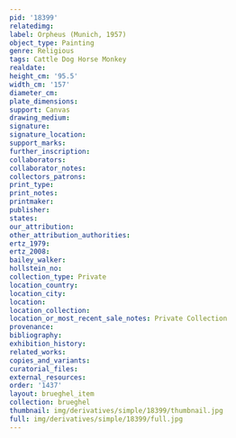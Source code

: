 ```yaml
---
pid: '18399'
relatedimg: 
label: Orpheus (Munich, 1957)
object_type: Painting
genre: Religious
tags: Cattle Dog Horse Monkey
realdate: 
height_cm: '95.5'
width_cm: '157'
diameter_cm: 
plate_dimensions: 
support: Canvas
drawing_medium: 
signature: 
signature_location: 
support_marks: 
further_inscription: 
collaborators: 
collaborator_notes: 
collectors_patrons: 
print_type: 
print_notes: 
printmaker: 
publisher: 
states: 
our_attribution: 
other_attribution_authorities: 
ertz_1979: 
ertz_2008: 
bailey_walker: 
hollstein_no: 
collection_type: Private
location_country: 
location_city: 
location: 
location_collection: 
location_or_most_recent_sale_notes: Private Collection
provenance: 
bibliography: 
exhibition_history: 
related_works: 
copies_and_variants: 
curatorial_files: 
external_resources: 
order: '1437'
layout: brueghel_item
collection: brueghel
thumbnail: img/derivatives/simple/18399/thumbnail.jpg
full: img/derivatives/simple/18399/full.jpg
---
```


